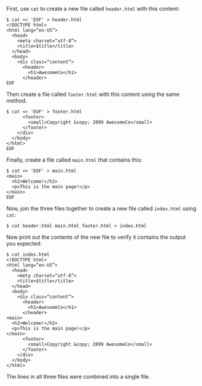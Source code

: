 First, use `cat` to create a new file called `header.html` with this content:


~~~
$ cat << 'EOF' > header.html
<!DOCTYPE html>
<html lang=“en-US”>
  <head>
    <meta charset=“utf-8”>
    <title>$title</title>
  </head>
  <body>
    <div class=“content”>
      <header>
        <h1>AwesomeCo</h1>
      </header>
EOF
~~~

Then create a file called `footer.html` with this content using the same method.


~~~
$ cat << 'EOF' > footer.html
      <footer>
        <small>Copyright &copy; 2099 AwesomeCo</small>
      </footer>
    </div>
  </body>
</html>
EOF
~~~

Finally, create a file called `main.html` that contains this:


~~~
$ cat << 'EOF' > main.html
<main>
  <h2>Welcome!</h2>
  <p>This is the main page!</p>
</main>
EOF
~~~

Now, join the three files together to create a new file called `index.html` using `cat`:

~~~
$ cat header.html main.html footer.html > index.html
~~~

Now print out the contents of the new file to verify it contains the output you expected:

~~~
$ cat index.html
<!DOCTYPE html>
<html lang=“en-US”>
  <head>
    <meta charset=“utf-8”>
    <title>$title</title>
  </head>
  <body>
    <div class=“content”>
      <header>
        <h1>AwesomeCo</h1>
      </header>
<main>
  <h2>Welcome!</h2>
  <p>This is the main page!</p>
</main>
      <footer>
        <small>Copyright &copy; 2099 AwesomeCo</small>
      </footer>
    </div>
  </body>
</html>
~~~

The lines in all three files were combined into a single file.


